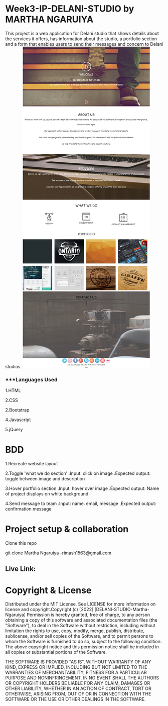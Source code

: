 # Week3-IP-DELANI-STUDIO by MARTHA NGARUIYA
This project is a web application for Delani studio that shows details about the services it offers, has information about the studio, a portfolio section and a form that enables users to send their messages and concern to Delani studios.
![Website screenshot](https://github.com/mngaruiya/Week3-IP-DELANI-STUDIO/blob/main/Web%20capture_16-11-2022_21111_.jpeg?raw=true)

### ***Languages Used
1.HTML

2.CSS

2.Bootstrap

4.Javascript

5.jQuery

# BDD
1.Recreate website layout

2.Toggle 'what we do section'
 .Input: click on image
 .Expected output: toggle between image and description

3.Hover portfolio section
 .Input: hover over image
 .Expected output: Name of project displays on white background

4.Send message to team
.Input: name. email, message
.Expected output: confirmation message

# Project setup & collaboration
Clone this repo

git clone 
Martha Ngaruiya -rimash1563@gmail.com

## Live Link: 

# Copyright & License
Distributed under the MIT License. See LICENSE for more information on license and copyright.Copyright (c) [2022] [DELANI-STUDIO-Martha-Ngaruiya]
Permission is hereby granted, free of charge, to any person obtaining a copy of this software and associated documentation files (the "Software"), to deal in the Software without restriction, including without limitation the rights to use, copy, modify, merge, publish, distribute, sublicense, and/or sell copies of the Software, and to permit persons to whom the Software is furnished to do so, subject to the following condition: The above copyright notice and this permission notice shall be included in all copies or substantial portions of the Software.

THE SOFTWARE IS PROVIDED "AS IS", WITHOUT WARRANTY OF ANY KIND, EXPRESS OR IMPLIED, INCLUDING BUT NOT LIMITED TO THE WARRANTIES OF MERCHANTABILITY, FITNESS FOR A PARTICULAR PURPOSE AND NONINFRINGEMENT. IN NO EVENT SHALL THE AUTHORS OR COPYRIGHT HOLDERS BE LIABLE FOR ANY CLAIM, DAMAGES OR OTHER LIABILITY, WHETHER IN AN ACTION OF CONTRACT, TORT OR OTHERWISE, ARISING FROM, OUT OF OR IN CONNECTION WITH THE SOFTWARE OR THE USE OR OTHER DEALINGS IN THE SOFTWARE.
